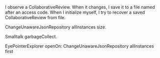 I observe a CollaborativeReview. When it changes, I save it to a file named after an access code.
When I initialize myself, I try to recover a saved CollaborativeReview from file.  


ChangeUnawareJsonRepository allInstances size.

Smalltalk garbageCollect.

EyePointerExplorer openOn: ChangeUnawareJsonRepository allInstances first